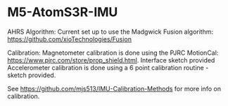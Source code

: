 # M5-AtomS3R-IMU

AHRS Algorithm:
Current set up to use the Madgwick Fusion algorithm: https://github.com/xioTechnologies/Fusion

Calibration:
Magnetometer calibration is done using the PJRC MotionCal: https://www.pjrc.com/store/prop_shield.html.  Interface sketch provided
Accelerometer calibration is done using a 6 point calibration routine - sketch provided.

See https://github.com/mjs513/IMU-Calibration-Methods for more info on calibration.
